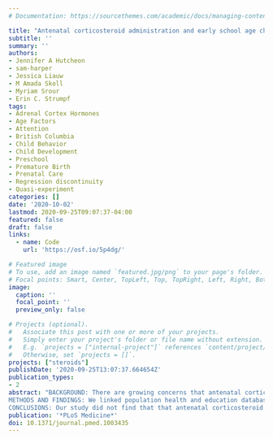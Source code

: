 ```yaml
---
# Documentation: https://sourcethemes.com/academic/docs/managing-content/

title: "Antenatal corticosteroid administration and early school age child development: A regression discontinuity study in British Columbia, Canada"
subtitle: ''
summary: ''
authors:
- Jennifer A Hutcheon 
- sam-harper
- Jessica Liauw
- M Amada Skoll 
- Myriam Srour
- Erin C. Strumpf
tags:
- Adrenal Cortex Hormones
- Age Factors
- Attention
- British Columbia
- Child Behavior
- Child Development
- Preschool
- Premature Birth
- Prenatal Care
- Regression discontinuity
- Quasi-experiment
categories: []
date: '2020-10-02'
lastmod: 2020-09-25T09:07:37-04:00
featured: false
draft: false
links:
  - name: Code
    url: 'https://osf.io/5p4dg/'

# Featured image
# To use, add an image named `featured.jpg/png` to your page's folder.
# Focal points: Smart, Center, TopLeft, Top, TopRight, Left, Right, BottomLeft, Bottom, BottomRight.
image:
  caption: ''
  focal_point: ''
  preview_only: false

# Projects (optional).
#   Associate this post with one or more of your projects.
#   Simply enter your project's folder or file name without extension.
#   E.g. `projects = ["internal-project"]` references `content/project/deep-learning/index.md`.
#   Otherwise, set `projects = []`.
projects: ["steroids"]
publishDate: '2020-09-25T13:07:37.664654Z'
publication_types:
- 2
abstract: "BACKGROUND: There are growing concerns that antenatal corticosteroid administration may harm children's neurodevelopment. We investigated the safety of antenatal corticosteroid administration practices for children's overall developmental health (skills and behaviors) at early school age.
METHODS AND FINDINGS: We linked population health and education databases from British Columbia (BC), Canada to identify a cohort of births admitted to hospital between 31 weeks, 0 days gestation (31+0 weeks), and 36+6 weeks, 2000 to 2013, with routine early school age child development testing. We used a regression discontinuity design to compare outcomes of infants admitted just before and just after the clinical threshold for corticosteroid administration of 34+0 weeks. We estimated the median difference in the overall Early Development Instrument (EDI) score and EDI subdomain scores, as well as risk differences (RDs) for special needs designation and developmental vulnerability (<10th percentile on 2 or more subdomains). The cohort included 5,562 births admitted between 31+0 and 36+6 weeks, with a median EDI score of 40/50. We found no evidence that antenatal corticosteroid administration practices were linked with altered child development at early school age: median EDI score difference of -0.5 [95% CI: -2.2 to 1.7] (p = 0.65), RD per 100 births for special needs designation -0.5 [-4.2 to 3.1] (p = 0.96) and for developmental vulnerability of 3.9 [95% CI:-2.2 to 10.0] (p = 0.24). A limitation of our study is that the regression discontinuity design estimates the effect of antenatal corticosteroid administration at the gestational age of the discontinuity, 34 + 0 weeks, so our results may become less generalisable as gestational age moves further away from this point.
CONCLUSIONS: Our study did not find that that antenatal corticosteroid administration practices were associated with child development at early school age. Our findings may be useful for supporting clinical counseling about antenatal corticosteroids administration at late preterm gestation, when the balance of harms and benefits is less clear."
publication: '*PLoS Medicine*'
doi: 10.1371/journal.pmed.1003435
---
```

